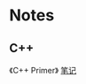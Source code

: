 # Notes  
## C++  
《C++ Primer》    [笔记](https://lianpeng1.github.io/Notes/C%2B%2B/C%2B%2B%20Primer.html)  
